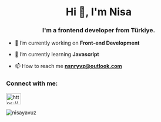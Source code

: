 <h1 align="center">Hi 👋, I'm Nisa</h1>
<h3 align="center">I'm a frontend developer from Türkiye.</h3>


- 🔭 I’m currently working on **Front-end Development**

- 🌱 I’m currently learning **Javascript**

- 📫 How to reach me **nsnryvz@outlook.com**

<h3 align="left">Connect with me:</h3>
<p align="left">
<a href="https://linkedin.com/in/https://www.linkedin.com/in/nisanuryavuz/" target="blank"><img align="center" src="https://raw.githubusercontent.com/rahuldkjain/github-profile-readme-generator/master/src/images/icons/Social/linked-in-alt.svg" alt="https://www.linkedin.com/in/nisanuryavuz/" height="30" width="40" /></a>
</p>

<p><img align="left" src="https://github-readme-stats.vercel.app/api/top-langs?username=nisayavuz&show_icons=true&locale=en&layout=compact" alt="nisayavuz" /></p>

